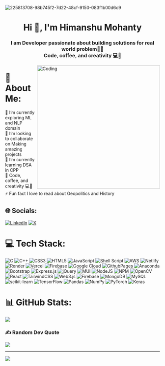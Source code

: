 ![225813708-98b745f2-7d22-48cf-9150-083f1b00d6c9](https://github.com/HimanshuMohanty-Git24/HimanshuMohanty-Git24/assets/94133298/1497bc1c-51a0-4e39-99f6-8f8b78bab94f)

<h1 align="center">Hi  👋, I'm Himanshu Mohanty</h1>
<h3 align="center"> I am Developer passionate about building solutions for real world problem👨‍💻 <br><font align="centre">Code, coffee, and creativity 💻🎨</font> </h3>

<img align="right" alt="Coding" width="400" src="https://github.com/HimanshuMohanty-Git24/HimanshuMohanty-Git24/assets/94133298/1d398870-af84-492c-9626-c579593a5882">
 

# 💫 About Me:
🔭 I’m currently exploring ML and NLP domain<br>👯 I’m looking to collaborate on Making amazing projects<br>🌱 I’m currently learning DSA in CPP<br>💬 Code, coffee, and creativity 💻🎨<br>⚡ Fun fact I love to read about Geopolitics and History


## 🌐 Socials:
[![LinkedIn](https://img.shields.io/badge/LinkedIn-%230077B5.svg?logo=linkedin&logoColor=white)](https://linkedin.com/in/himanshumohanty) [![X](https://img.shields.io/badge/X-black.svg?logo=X&logoColor=white)](https://x.com/CodingHima) 

# 💻 Tech Stack:
![C](https://img.shields.io/badge/c-%2300599C.svg?style=flat&logo=c&logoColor=white) ![C++](https://img.shields.io/badge/c++-%2300599C.svg?style=flat&logo=c%2B%2B&logoColor=white) ![CSS3](https://img.shields.io/badge/css3-%231572B6.svg?style=flat&logo=css3&logoColor=white) ![HTML5](https://img.shields.io/badge/html5-%23E34F26.svg?style=flat&logo=html5&logoColor=white) ![JavaScript](https://img.shields.io/badge/javascript-%23323330.svg?style=flat&logo=javascript&logoColor=%23F7DF1E) ![Shell Script](https://img.shields.io/badge/shell_script-%23121011.svg?style=flat&logo=gnu-bash&logoColor=white) ![AWS](https://img.shields.io/badge/AWS-%23FF9900.svg?style=flat&logo=amazon-aws&logoColor=white) ![Netlify](https://img.shields.io/badge/netlify-%23000000.svg?style=flat&logo=netlify&logoColor=#00C7B7) ![Render](https://img.shields.io/badge/Render-%46E3B7.svg?style=flat&logo=render&logoColor=white) ![Vercel](https://img.shields.io/badge/vercel-%23000000.svg?style=flat&logo=vercel&logoColor=white) ![Firebase](https://img.shields.io/badge/firebase-%23039BE5.svg?style=flat&logo=firebase) ![Google Cloud](https://img.shields.io/badge/GoogleCloud-%234285F4.svg?style=flat&logo=google-cloud&logoColor=white) ![GithubPages](https://img.shields.io/badge/github%20pages-121013?style=flat&logo=github&logoColor=white) ![Anaconda](https://img.shields.io/badge/Anaconda-%2344A833.svg?style=flat&logo=anaconda&logoColor=white) ![Bootstrap](https://img.shields.io/badge/bootstrap-%238511FA.svg?style=flat&logo=bootstrap&logoColor=white) ![Express.js](https://img.shields.io/badge/express.js-%23404d59.svg?style=flat&logo=express&logoColor=%2361DAFB) ![jQuery](https://img.shields.io/badge/jquery-%230769AD.svg?style=flat&logo=jquery&logoColor=white) ![MUI](https://img.shields.io/badge/MUI-%230081CB.svg?style=flat&logo=mui&logoColor=white) ![NodeJS](https://img.shields.io/badge/node.js-6DA55F?style=flat&logo=node.js&logoColor=white) ![NPM](https://img.shields.io/badge/NPM-%23CB3837.svg?style=flat&logo=npm&logoColor=white) ![OpenCV](https://img.shields.io/badge/opencv-%23white.svg?style=flat&logo=opencv&logoColor=white) ![React](https://img.shields.io/badge/react-%2320232a.svg?style=flat&logo=react&logoColor=%2361DAFB) ![TailwindCSS](https://img.shields.io/badge/tailwindcss-%2338B2AC.svg?style=flat&logo=tailwind-css&logoColor=white) ![Web3.js](https://img.shields.io/badge/web3.js-F16822?style=flat&logo=web3.js&logoColor=white) ![Firebase](https://img.shields.io/badge/Firebase-039BE5?style=flat&logo=Firebase&logoColor=white) ![MongoDB](https://img.shields.io/badge/MongoDB-%234ea94b.svg?style=flat&logo=mongodb&logoColor=white) ![MySQL](https://img.shields.io/badge/mysql-%2300000f.svg?style=flat&logo=mysql&logoColor=white) ![scikit-learn](https://img.shields.io/badge/scikit--learn-%23F7931E.svg?style=flat&logo=scikit-learn&logoColor=white) ![TensorFlow](https://img.shields.io/badge/TensorFlow-%23FF6F00.svg?style=flat&logo=TensorFlow&logoColor=white) ![Pandas](https://img.shields.io/badge/pandas-%23150458.svg?style=flat&logo=pandas&logoColor=white) ![NumPy](https://img.shields.io/badge/numpy-%23013243.svg?style=flat&logo=numpy&logoColor=white) ![PyTorch](https://img.shields.io/badge/PyTorch-%23EE4C2C.svg?style=flat&logo=PyTorch&logoColor=white) ![Keras](https://img.shields.io/badge/Keras-%23D00000.svg?style=flat&logo=Keras&logoColor=white)
# 📊 GitHub Stats:

![](https://github-readme-stats.vercel.app/api/top-langs/?username=HimanshuMohanty-Git24&theme=radical&hide_border=false&include_all_commits=true&count_private=true&layout=compact)

### ✍️ Random Dev Quote
![](https://quotes-github-readme.vercel.app/api?type=horizontal&theme=radical)

---
[![](https://visitcount.itsvg.in/api?id=HimanshuMohanty-Git24&icon=0&color=0)](https://visitcount.itsvg.in)

<!-- Proudly created with GPRM ( https://gprm.itsvg.in ) -->
